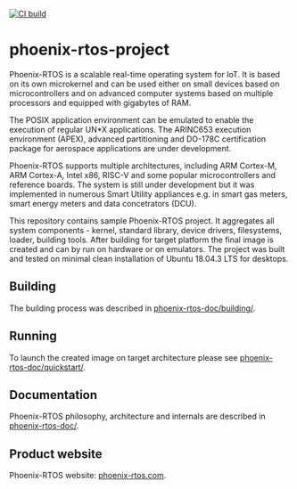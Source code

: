 <a href="https://github.com/phoenix-rtos/phoenix-rtos-project/actions?query=workflow%3Aci"><img alt="CI build" src="https://github.com/phoenix-rtos/phoenix-rtos-project/workflows/ci/badge.svg"></a>

# phoenix-rtos-project        

Phoenix-RTOS is a scalable real-time operating system for IoT. It is based on its own microkernel and can be used either on small devices based on microcontrollers and on advanced computer systems based on multiple processors and equipped with gigabytes of RAM.

The POSIX application environment can be emulated to enable the execution of regular UN*X applications. The ARINC653 execution environment (APEX), advanced partitioning and DO-178C certification package for aerospace applications are under development.

Phoenix-RTOS supports multiple architectures, including ARM Cortex-M, ARM Cortex-A, Intel x86, RISC-V and some popular microcontrollers and reference boards. The system is still under development but it was implemented in numerous Smart Utility appliances e.g. in smart gas meters, smart energy meters and data concetrators (DCU).

This repository contains sample Phoenix-RTOS project. It aggregates all system components - kernel, standard library, device drivers, filesystems, loader, building tools. After building for target platform the final image is created and can by run on hardware or on emulators. The project was built and tested on minimal clean installation of Ubuntu 18.04.3 LTS for desktops.

## Building
The building process was described in [phoenix-rtos-doc/building/](https://github.com/phoenix-rtos/phoenix-rtos-doc/blob/master/building/README.md).

## Running
To launch the created image on target architecture please see [phoenix-rtos-doc/quickstart/](https://github.com/phoenix-rtos/phoenix-rtos-doc/blob/master/quickstart/README.md).

## Documentation
Phoenix-RTOS philosophy, architecture and internals are described in [phoenix-rtos-doc/](https://github.com/phoenix-rtos/phoenix-rtos-doc/blob/master/README.md).

## Product website
Phoenix-RTOS website: [phoenix-rtos.com](https://phoenix-rtos.com).
